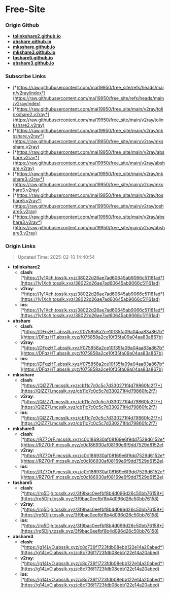 # Free-Site

### Origin Github

- [**tolinkshare2.github.io**](https://github.com/tolinkshare2/tolinkshare2.github.io)
- [**abshare.github.io**](https://github.com/abshare/abshare.github.io)
- [**mksshare.github.io**](https://github.com/mksshare/mksshare.github.io)
- [**mkshare3.github.io**](https://github.com/mkshare3/mkshare3.github.io)
- [**toshare5.github.io**](https://github.com/toshare5/toshare5.github.io)
- [**abshare3.github.io**](https://github.com/abshare3/abshare3.github.io)

### Subscribe Links

- [*https://raw.githubusercontent.com/mai19950/free_site/refs/heads/main/v2ray/index*](https://raw.githubusercontent.com/mai19950/free_site/refs/heads/main/v2ray/index)
- [*https://raw.githubusercontent.com/mai19950/free_site/main/v2ray/tolinkshare2.v2ray*](https://raw.githubusercontent.com/mai19950/free_site/main/v2ray/tolinkshare2.v2ray)
- [*https://raw.githubusercontent.com/mai19950/free_site/main/v2ray/mksshare.v2ray*](https://raw.githubusercontent.com/mai19950/free_site/main/v2ray/mksshare.v2ray)
- [*https://raw.githubusercontent.com/mai19950/free_site/main/v2ray/abshare.v2ray*](https://raw.githubusercontent.com/mai19950/free_site/main/v2ray/abshare.v2ray)
- [*https://raw.githubusercontent.com/mai19950/free_site/main/v2ray/mkshare3.v2ray*](https://raw.githubusercontent.com/mai19950/free_site/main/v2ray/mkshare3.v2ray)
- [*https://raw.githubusercontent.com/mai19950/free_site/main/v2ray/toshare5.v2ray*](https://raw.githubusercontent.com/mai19950/free_site/main/v2ray/toshare5.v2ray)
- [*https://raw.githubusercontent.com/mai19950/free_site/main/v2ray/abshare3.v2ray*](https://raw.githubusercontent.com/mai19950/free_site/main/v2ray/abshare3.v2ray)

### Origin Links

> Updated Time: 2025-02-10 14:40:54

- **tolinkshare2**
  - **clash**: [*https://1y1Xch.tosslk.xyz/38022d26ae7ad60645ab9066c51161ad*](https://1y1Xch.tosslk.xyz/38022d26ae7ad60645ab9066c51161ad)
  - **v2ray**: [*https://1y1Xch.tosslk.xyz/38022d26ae7ad60645ab9066c51161ad*](https://1y1Xch.tosslk.xyz/38022d26ae7ad60645ab9066c51161ad)
  - **ios**: [*https://1y1Xch.tosslk.xyz/38022d26ae7ad60645ab9066c51161ad*](https://1y1Xch.tosslk.xyz/38022d26ae7ad60645ab9066c51161ad)
- **abshare**
  - **clash**: [*https://DFqzHT.absslk.xyz/f075858a2ce10f35fa09a04aa83a867b*](https://DFqzHT.absslk.xyz/f075858a2ce10f35fa09a04aa83a867b)
  - **v2ray**: [*https://DFqzHT.absslk.xyz/f075858a2ce10f35fa09a04aa83a867b*](https://DFqzHT.absslk.xyz/f075858a2ce10f35fa09a04aa83a867b)
  - **ios**: [*https://DFqzHT.absslk.xyz/f075858a2ce10f35fa09a04aa83a867b*](https://DFqzHT.absslk.xyz/f075858a2ce10f35fa09a04aa83a867b)
- **mksshare**
  - **clash**: [*https://QlZZ7I.mcsslk.xyz/cb11c7c0c5c7d330271f4d79860fc2f7*](https://QlZZ7I.mcsslk.xyz/cb11c7c0c5c7d330271f4d79860fc2f7)
  - **v2ray**: [*https://QlZZ7I.mcsslk.xyz/cb11c7c0c5c7d330271f4d79860fc2f7*](https://QlZZ7I.mcsslk.xyz/cb11c7c0c5c7d330271f4d79860fc2f7)
  - **ios**: [*https://QlZZ7I.mcsslk.xyz/cb11c7c0c5c7d330271f4d79860fc2f7*](https://QlZZ7I.mcsslk.xyz/cb11c7c0c5c7d330271f4d79860fc2f7)
- **mkshare3**
  - **clash**: [*https://RZ7OrF.mcsslk.xyz/c0c186930af08169e6f9dd7529d6152e*](https://RZ7OrF.mcsslk.xyz/c0c186930af08169e6f9dd7529d6152e)
  - **v2ray**: [*https://RZ7OrF.mcsslk.xyz/c0c186930af08169e6f9dd7529d6152e*](https://RZ7OrF.mcsslk.xyz/c0c186930af08169e6f9dd7529d6152e)
  - **ios**: [*https://RZ7OrF.mcsslk.xyz/c0c186930af08169e6f9dd7529d6152e*](https://RZ7OrF.mcsslk.xyz/c0c186930af08169e6f9dd7529d6152e)
- **toshare5**
  - **clash**: [*https://rq5Djh.tosslk.xyz/3f9bac0eefbf8b4d096d26c50bb76158*](https://rq5Djh.tosslk.xyz/3f9bac0eefbf8b4d096d26c50bb76158)
  - **v2ray**: [*https://rq5Djh.tosslk.xyz/3f9bac0eefbf8b4d096d26c50bb76158*](https://rq5Djh.tosslk.xyz/3f9bac0eefbf8b4d096d26c50bb76158)
  - **ios**: [*https://rq5Djh.tosslk.xyz/3f9bac0eefbf8b4d096d26c50bb76158*](https://rq5Djh.tosslk.xyz/3f9bac0eefbf8b4d096d26c50bb76158)
- **abshare3**
  - **clash**: [*https://g14LvO.absslk.xyz/c8c736f1723fdb08ebb122e14a20abed*](https://g14LvO.absslk.xyz/c8c736f1723fdb08ebb122e14a20abed)
  - **v2ray**: [*https://g14LvO.absslk.xyz/c8c736f1723fdb08ebb122e14a20abed*](https://g14LvO.absslk.xyz/c8c736f1723fdb08ebb122e14a20abed)
  - **ios**: [*https://g14LvO.absslk.xyz/c8c736f1723fdb08ebb122e14a20abed*](https://g14LvO.absslk.xyz/c8c736f1723fdb08ebb122e14a20abed)
